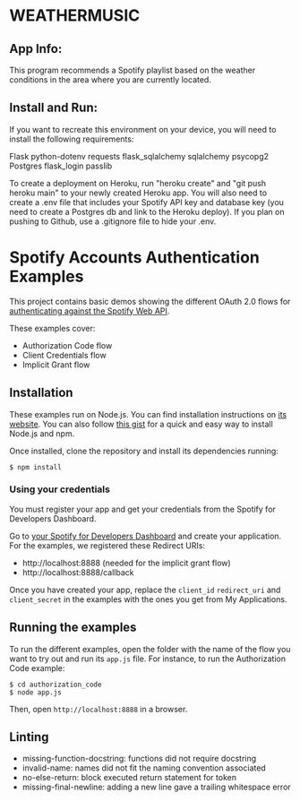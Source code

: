 # WEATHERMUSIC

## App Info:

This program recommends a Spotify playlist based on the weather conditions in the area where you are currently located. 

## Install and Run:

If you want to recreate this environment on your device, you will need to install the following requirements:

Flask
python-dotenv
requests
flask_sqlalchemy
sqlalchemy
psycopg2
Postgres
flask_login
passlib

To create a deployment on Heroku, run "heroku create" and "git push heroku main" to your newly created Heroku app. You will also need to create a .env file that includes your Spotify API key and database key (you need to create a Postgres db and link to the Heroku deploy). If you plan on pushing to Github, use a .gitignore file to hide your .env.

# Spotify Accounts Authentication Examples

This project contains basic demos showing the different OAuth 2.0 flows for [authenticating against the Spotify Web API](https://developer.spotify.com/web-api/authorization-guide/).

These examples cover:

* Authorization Code flow
* Client Credentials flow
* Implicit Grant flow

## Installation

These examples run on Node.js. You can find installation instructions on [its website](http://www.nodejs.org/download/). You can also follow [this gist](https://gist.github.com/isaacs/579814) for a quick and easy way to install Node.js and npm.

Once installed, clone the repository and install its dependencies running:

    $ npm install

### Using your credentials
You must register your app and get your credentials from the Spotify for Developers Dashboard.

Go to [your Spotify for Developers Dashboard](https://beta.developer.spotify.com/dashboard) and create your application. For the examples, we registered these Redirect URIs:

* http://localhost:8888 (needed for the implicit grant flow)
* http://localhost:8888/callback

Once you have created your app, replace the `client_id` `redirect_uri` and `client_secret` in the examples with the ones you get from My Applications.

## Running the examples
To run the different examples, open the folder with the name of the flow you want to try out and run its `app.js` file. For instance, to run the Authorization Code example:

    $ cd authorization_code
    $ node app.js

Then, open `http://localhost:8888` in a browser.

## Linting
- missing-function-docstring: functions did not require docstring
- invalid-name: names did not fit the naming convention associated
- no-else-return: block executed return statement for token
- missing-final-newline: adding a new line gave a trailing whitespace error

